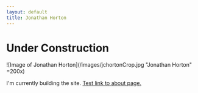 ```yaml
---
layout: default
title: Jonathan Horton
---
```


# Under Construction

![Image of Jonathan Horton](/images/jchortonCrop.jpg "Jonathan Horton" =200x)

I'm currently building the site. [Test link to about page.](/about)
